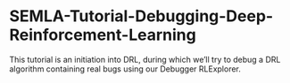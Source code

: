 # SEMLA-Tutorial-Debugging-Deep-Reinforcement-Learning
This tutorial is an initiation into DRL, during which we’ll try to debug a DRL algorithm containing real bugs using our Debugger RLExplorer.
